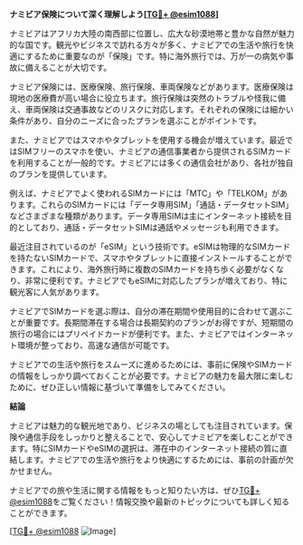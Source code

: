 **ナミビア保険について深く理解しよう[[TG💪+ @esim1088](https://t.me/s/esim1088)]**

ナミビアはアフリカ大陸の南西部に位置し、広大な砂漠地帯と豊かな自然が魅力的な国です。観光やビジネスで訪れる方々が多く、ナミビアでの生活や旅行を快適にするために重要なのが「保険」です。特に海外旅行では、万が一の病気や事故に備えることが大切です。

ナミビア保険には、医療保険、旅行保険、車両保険などがあります。医療保険は現地の医療費が高い場合に役立ちます。旅行保険は突然のトラブルや怪我に備え、車両保険は交通事故などのリスクに対応します。それぞれの保険には細かい条件があり、自分のニーズに合ったプランを選ぶことがポイントです。

また、ナミビアではスマホやタブレットを使用する機会が増えています。最近ではSIMフリーのスマホを使い、ナミビアの通信事業者から提供されるSIMカードを利用することが一般的です。ナミビアには多くの通信会社があり、各社が独自のプランを提供しています。

例えば、ナミビアでよく使われるSIMカードには「MTC」や「TELKOM」があります。これらのSIMカードには「データ専用SIM」「通話・データセットSIM」などさまざまな種類があります。データ専用SIMは主にインターネット接続を目的としており、通話・データセットSIMは通話やメッセージも利用できます。

最近注目されているのが「eSIM」という技術です。eSIMは物理的なSIMカードを持たないSIMカードで、スマホやタブレットに直接インストールすることができます。これにより、海外旅行時に複数のSIMカードを持ち歩く必要がなくなり、非常に便利です。ナミビアでもeSIMに対応したプランが増えており、特に観光客に人気があります。

ナミビアでSIMカードを選ぶ際は、自分の滞在期間や使用目的に合わせて選ぶことが重要です。長期間滞在する場合は長期契約のプランがお得ですが、短期間の旅行の場合にはプリペイドカードが便利です。また、ナミビアではインターネット環境が整っており、高速な通信が可能です。

ナミビアでの生活や旅行をスムーズに進めるためには、事前に保険やSIMカードの情報をしっかり調べておくことが必要です。ナミビアの魅力を最大限に楽しむために、ぜひ正しい情報に基づいて準備をしてみてください。

**結論**

ナミビアは魅力的な観光地であり、ビジネスの場としても注目されています。保険や通信手段をしっかりと整えることで、安心してナミビアを楽しむことができます。特にSIMカードやeSIMの選択は、滞在中のインターネット接続の質に直結します。ナミビアでの生活や旅行をより快適にするためには、事前の計画が欠かせません。

ナミビアでの旅や生活に関する情報をもっと知りたい方は、ぜひ[TG💪+ @esim1088](https://t.me/s/esim1088)をご覧ください！情報交換や最新のトピックについても詳しく知ることができます。

[[TG💪+ @esim1088](https://t.me/s/esim1088) ![Image](https://i.postimg.cc/Y0z9fWf4/image.png)]